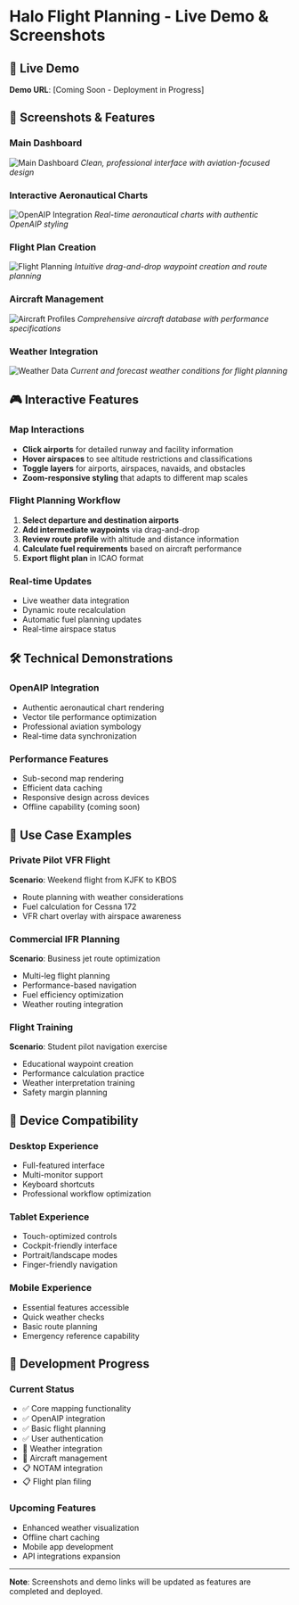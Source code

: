 # Halo Flight Planning - Live Demo & Screenshots

## 🎥 Live Demo

**Demo URL**: [Coming Soon - Deployment in Progress]

## 📸 Screenshots & Features

### Main Dashboard
![Main Dashboard](assets/screenshots/dashboard.png)
*Clean, professional interface with aviation-focused design*

### Interactive Aeronautical Charts
![OpenAIP Integration](assets/screenshots/openaip-charts.png)
*Real-time aeronautical charts with authentic OpenAIP styling*

### Flight Plan Creation
![Flight Planning](assets/screenshots/flight-plan-creation.png)
*Intuitive drag-and-drop waypoint creation and route planning*

### Aircraft Management
![Aircraft Profiles](assets/screenshots/aircraft-management.png)
*Comprehensive aircraft database with performance specifications*

### Weather Integration
![Weather Data](assets/screenshots/weather-integration.png)
*Current and forecast weather conditions for flight planning*

## 🎮 Interactive Features

### Map Interactions
- **Click airports** for detailed runway and facility information
- **Hover airspaces** to see altitude restrictions and classifications
- **Toggle layers** for airports, airspaces, navaids, and obstacles
- **Zoom-responsive styling** that adapts to different map scales

### Flight Planning Workflow
1. **Select departure and destination airports**
2. **Add intermediate waypoints** via drag-and-drop
3. **Review route profile** with altitude and distance information
4. **Calculate fuel requirements** based on aircraft performance
5. **Export flight plan** in ICAO format

### Real-time Updates
- Live weather data integration
- Dynamic route recalculation
- Automatic fuel planning updates
- Real-time airspace status

## 🛠️ Technical Demonstrations

### OpenAIP Integration
- Authentic aeronautical chart rendering
- Vector tile performance optimization
- Professional aviation symbology
- Real-time data synchronization

### Performance Features
- Sub-second map rendering
- Efficient data caching
- Responsive design across devices
- Offline capability (coming soon)

## 🎯 Use Case Examples

### Private Pilot VFR Flight
**Scenario**: Weekend flight from KJFK to KBOS
- Route planning with weather considerations
- Fuel calculation for Cessna 172
- VFR chart overlay with airspace awareness

### Commercial IFR Planning
**Scenario**: Business jet route optimization
- Multi-leg flight planning
- Performance-based navigation
- Fuel efficiency optimization
- Weather routing integration

### Flight Training
**Scenario**: Student pilot navigation exercise
- Educational waypoint creation
- Performance calculation practice
- Weather interpretation training
- Safety margin planning

## 📱 Device Compatibility

### Desktop Experience
- Full-featured interface
- Multi-monitor support
- Keyboard shortcuts
- Professional workflow optimization

### Tablet Experience
- Touch-optimized controls
- Cockpit-friendly interface
- Portrait/landscape modes
- Finger-friendly navigation

### Mobile Experience
- Essential features accessible
- Quick weather checks
- Basic route planning
- Emergency reference capability

## 🔄 Development Progress

### Current Status
- ✅ Core mapping functionality
- ✅ OpenAIP integration
- ✅ Basic flight planning
- ✅ User authentication
- 🚧 Weather integration
- 🚧 Aircraft management
- 📋 NOTAM integration
- 📋 Flight plan filing

### Upcoming Features
- Enhanced weather visualization
- Offline chart caching
- Mobile app development
- API integrations expansion

---

**Note**: Screenshots and demo links will be updated as features are completed and deployed.
